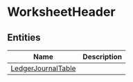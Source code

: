 
# WorksheetHeader


## Entities

|Name|Description|
|---|---|
|[LedgerJournalTable](LedgerJournalTable.cdm.json)||
